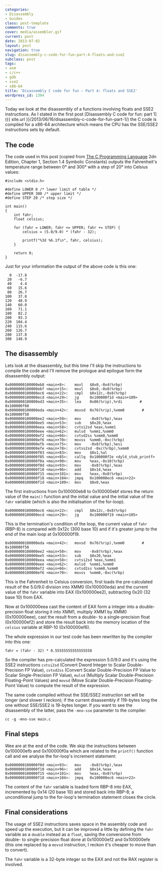 ```yaml
---
categories:
- Disassembly
- Guides
class: post-template
comments: true
cover: media/assembler.gif
current: post
date: 2013-07-02
layout: post
navigation: true
slug: disassembly-c-code-for-fun-part-4-floats-and-sse2
subclass: post
tags:
- asm
- c/c++
- gdb
- sse2
- x86-64
title: 'Disassembly C code for fun – Part 4: floats and SSE2'
wordpress_id: 1394
---
```


Today we look at the disassembly of a functions involving floats and SSE2 instructions. As I stated in the first post [Disassembly C code for fun: part 1]({{ site.url }}/2013/06/16/disassembly-c-code-for-fun-part-1/) the C code is compiled for a x86-64 architecture which means the CPU has the SSE/SSE2 instructions sets by default.

<!-- more -->

## The code

The code used in this post (copied from [The C Programming Language](http://en.wikipedia.org/wiki/The_C_Programming_Language) 2dn Edition, Chapter 1, Section 1.4 Symbolic Constants) outputs the Fahrenheit's temperature range between 0° and 300° with a step of 20° into Celsius values:

    #include <stdio.h>

    #define LOWER 0 /* lower limit of table */
    #define UPPER 300 /* upper limit */
    #define STEP 20 /* step size */

    int main()
    {
        int fahr;
        float celsius;

        for (fahr = LOWER; fahr <= UPPER; fahr += STEP) {
            celsius = (5.0/9.0) * (fahr - 32);

            printf("%3d %6.1f\n", fahr, celsius);
        }

        return 0;
    }

Just for your information the output of the above code is this one:

      0  -17.8
     20   -6.7
     40    4.4
     60   15.6
     80   26.7
    100   37.8
    120   48.9
    140   60.0
    160   71.1
    180   82.2
    200   93.3
    220  104.4
    240  115.6
    260  126.7
    280  137.8
    300  148.9

## The disassembly

Lets look at the disassembly, but this time I'll skip the instructions to compile the code and I'll remove the prologue and epilogue form the disassembly output:

    0x0000000100000eb8 <main+8>:    movl   $0x0,-0x4(%rbp)
    0x0000000100000ebf <main+15>:   movl   $0x0,-0x8(%rbp)
    0x0000000100000ec6 <main+22>:   cmpl   $0x12c,-0x8(%rbp)
    0x0000000100000ecd <main+29>:   jg     0x100000f1d <main+109>
    0x0000000100000ed3 <main+35>:   lea    0x86(%rip),%rdi        # 0x100000f60
    0x0000000100000eda <main+42>:   movsd  0x76(%rip),%xmm0        # 0x100000f58
    0x0000000100000ee2 <main+50>:   mov    -0x8(%rbp),%eax
    0x0000000100000ee5 <main+53>:   sub    $0x20,%eax
    0x0000000100000eea <main+58>:   cvtsi2sd %eax,%xmm1
    0x0000000100000eee <main+62>:   mulsd  %xmm1,%xmm0
    0x0000000100000ef2 <main+66>:   cvtsd2ss %xmm0,%xmm0
    0x0000000100000ef6 <main+70>:   movss  %xmm0,-0xc(%rbp)
    0x0000000100000efb <main+75>:   mov    -0x8(%rbp),%esi
    0x0000000100000efe <main+78>:   cvtss2sd -0xc(%rbp),%xmm0
    0x0000000100000f03 <main+83>:   mov    $0x1,%al
    0x0000000100000f05 <main+85>:   callq  0x100000f2e <dyld_stub_printf>
    0x0000000100000f0a <main+90>:   mov    %eax,-0x10(%rbp)
    0x0000000100000f0d <main+93>:   mov    -0x8(%rbp),%eax
    0x0000000100000f10 <main+96>:   add    $0x14,%eax
    0x0000000100000f15 <main+101>:  mov    %eax,-0x8(%rbp)
    0x0000000100000f18 <main+104>:  jmpq   0x100000ec6 <main+22>
    0x0000000100000f1d <main+109>:  mov    $0x0,%eax

The first instructions from 0x100000eb8 to 0x100000ebf stores the return value of the `main()` function and the initial value and the initial value of the `fahr` variable (which is also the initialisation of the for-loop).

    0x0000000100000ec6 <main+22>:   cmpl   $0x12c,-0x8(%rbp)
    0x0000000100000ecd <main+29>:   jg     0x100000f19 <main+105>

This is the termination's condition of the loop, the current value of `fahr` (RBP-8) is compared with 0x12c (300 base 10) and if it's greater jump to the end of the main loop at 0x100000f19.

    0x0000000100000eda <main+42>:   movsd  0x76(%rip),%xmm0        # 0x100000f58
    0x0000000100000ee2 <main+50>:   mov    -0x8(%rbp),%eax
    0x0000000100000ee5 <main+53>:   sub    $0x20,%eax
    0x0000000100000eea <main+58>:   cvtsi2sd %eax,%xmm1
    0x0000000100000eee <main+62>:   mulsd  %xmm1,%xmm0
    0x0000000100000ef2 <main+66>:   cvtsd2ss %xmm0,%xmm0
    0x0000000100000ef6 <main+70>:   movss  %xmm0,-0xc(%rbp)

This is the Fahrenheit to Celsius conversion, first loads the pre-calculated result of the 5.0/9.0 division into XMM0 (0x100000eda) and the current value of the `fahr` variable into EAX (0x100000ee2), subtracting 0x20 (32 base 10) from EAX.

Now at 0x100000eea cast the content of EAX form a integer into a double-precision float storing it into XMM1, multiply XMM1 by XMM0 (0x100000eee), cast the result from a double- to a single-precision float (0x100000ef2) and store the result back into the memory location of the `celsius` variable at RBP-10 (0x100000ef6).

The whole expression in our test code has been rewritten by the compiler into this one:

    fahr = (fahr - 32) * 0.55555555555555558

So the compiler has pre-calculated the expression 5.0/9.0 and it's using the SSE2 instructions `cvtsi2sd` (Convert Dword Integer to Scalar Double-Precision FP Value), `cvtsd2ss` (Convert Scalar Double-Precision FP Value to Scalar Single-Precision FP Value), `mulsd` (Multiply Scalar Double-Precision Floating-Point Values) and `movsd` (Move Scalar Double-Precision Floating-Point Value) to compute the result of the expression.

The same code compiled without the SSE/SSE2 instruction set will be longer (and slower I reckon); if the current disassembly if 119-bytes long the one without SSE/SSE2 is 19-bytes longer. If you want to see the disassembly of the latter, pass the `-mno-sse` parameter to the compiler:

    cc -g -mno-sse main.c

## Final steps

Wee are at the end of the code. We skip the instructions between 0x100000efb and 0x100000f0a which are related to the `printf()` function call and we analyse the for-loop's increment statement:

    0x0000000100000f0d <main+93>:   mov    -0x8(%rbp),%eax
    0x0000000100000f10 <main+96>:   add    $0x14,%eax
    0x0000000100000f15 <main+101>:  mov    %eax,-0x8(%rbp)
    0x0000000100000f18 <main+104>:  jmpq   0x100000ec6 <main+22>

The content of the `fahr` variable is loaded form RBP-8 into EAX, incremented by 0x14 (20 base 10) and stored back into RBP-8; a unconditional jump to the for-loop's termination statement closes the circle.

## Final considerations

The usage of SSE2 instructions saves space in the assembly code and speed up the execution, but it can be improved a little by defining the `fahr` variable as a `double` instead as a `float`, saving the conversione from double- to single-precision float done at 0x100000ef2 and 0x100000efe (this one replaced by a `movsd` instruction, I reckon it's cheaper to move than to convert).

The `fahr` variable is a 32-byte integer so the EAX and not the RAX register is involved.
